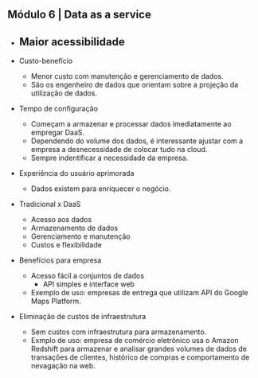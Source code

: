 ## Módulo 6 | Data as a service

- Maior acessibilidade
    - 

- Custo-benefício
    - Menor custo com manutenção e gerenciamento de dados.
    - São os engenheiro de dados que orientam sobre a projeção da utilização de dados.

- Tempo de configuração
    - Começam a armazenar e processar dados imediatamente ao empregar DaaS.
    - Dependendo do volume dos dados, é interessante ajustar com a empresa a desnecessidade de colocar tudo na cloud.
    - Sempre indentificar a necessidade da empresa.

- Experiência do usuário aprimorada
    - Dados existem para enriquecer o negócio.

- Tradicional x DaaS
    - Acesso aos dados
    - Armazenamento de dados
    - Gerenciamento e manutenção
    - Custos e flexibilidade

- Benefícios para empresa
    - Acesso fácil a conjuntos de dados
        - API simples e interface web
    - Exemplo de uso: empresas de entrega que utilizam API do Google Maps Platform.

- Eliminação de custos de infraestrutura
    - Sem custos com infraestrutura para armazenamento.
    - Exmplo de uso: empresa de comércio eletrônico usa o Amazon Redshift para armazenar e analisar grandes volumes de dados de transações de clientes, histórico de compras e comportamento de nevagação na web.
    
